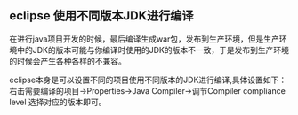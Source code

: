 ## eclipse 使用不同版本JDK进行编译

在进行java项目开发的时候，最后编译生成war包，发布到生产环境，但是生产环境中的JDK的版本可能与你编译时使用的JDK的版本不一致，于是发布到生产环境的时候会产生各种各样的不兼容。

eclipse本身是可以设置不同的项目使用不同版本的JDK进行编译,具体设置如下：
右击需要编译的项目->Properties->Java Compiler->调节Compiler compliance level 选择对应的版本即可。

